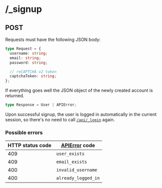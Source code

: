# /\_signup

## POST

Requests must have the following JSON body:

```ts
type Request = {
  username: string;
  email: string;
  password: string;

  // reCAPTCHA v2 token
  captchaToken: string;
};
```

If everything goes well the JSON object of the newly created account is returned.

```ts
type Response = User | APIError;
```

Upon successful signup, the user is logged in automatically in the current session, so there's no need to call [`/api/_login`](/endpoints/authentication/login) again.

### Possible errors

| HTTP status code | [APIError](/errors/) code |
| ---------------- | ------------------------- |
| 409              | `user_exists`             |
| 409              | `email_exists`            |
| 400              | `invalid_username`        |
| 400              | `already_logged_in`       |
